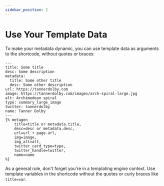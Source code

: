 ```yaml
---
sidebar_position: 2
---
```


# Use Your Template Data
To make your metadata dynamic, you can use template data as arguments to the shortcode, without quotes or braces:

```liquid
---
title: Some title
desc: Some description
metadata:
  title: Some other title
  desc: Some other description
url: https://tannerdolby.com
image: https://tannerdolby.com/images/arch-spiral-large.jpg
alt: Archimedean spiral
type: summary_large_image 
twitter: tannerdolby
name: Tanner Dolby
---
{% metagen
    title=title or metadata.title,
    desc=desc or metadata.desc,
    url=url + page.url,
    img=image,
    img_alt=alt,
    twitter_card_type=type,
    twitter_handle=twitter,
    name=name
%}
```

As a general rule, don't forget you're in a templating engine context. Use template variables in the shortcode without the quotes or curly braces like `title=var`.
